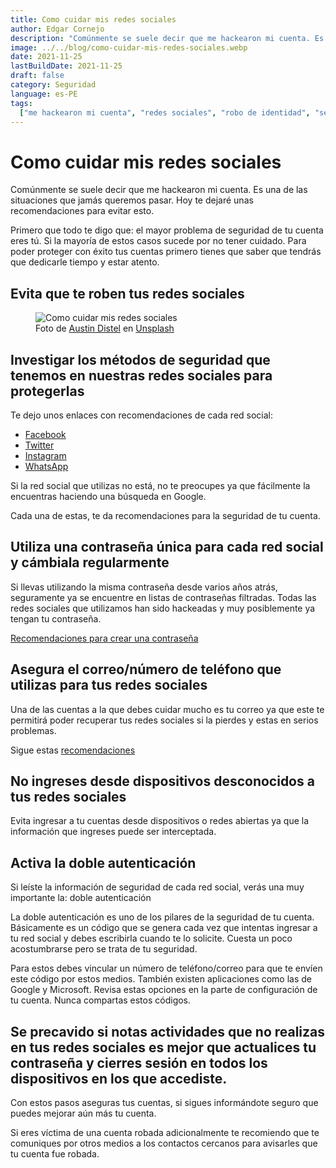 ```yaml
---
title: Como cuidar mis redes sociales
author: Edgar Cornejo
description: "Comúnmente se suele decir que me hackearon mi cuenta. Es una de las situaciones que jamás queremos pasar. Hoy te dejaré unas recomendaciones para evitar esto. Primero que todo te digo que: el mayor problema de seguridad de tu cuenta eres tú. Si la mayoría de estos casos sucede por no tener cuidado."
image: ../../blog/como-cuidar-mis-redes-sociales.webp
date: 2021-11-25
lastBuildDate: 2021-11-25
draft: false
category: Seguridad
language: es-PE
tags:
  ["me hackearon mi cuenta", "redes sociales", "robo de identidad", "seguridad"]
---
```


# Como cuidar mis redes sociales

Comúnmente se suele decir que me hackearon mi cuenta. Es una de las situaciones que jamás queremos pasar. Hoy te dejaré unas recomendaciones para evitar esto.

Primero que todo te digo que: el mayor problema de seguridad de tu cuenta eres tú. Si la mayoría de estos casos sucede por no tener cuidado. Para poder proteger con éxito tus cuentas primero tienes que saber que tendrás que dedicarle tiempo y estar atento.

## Evita que te roben tus redes sociales

<figure>
  <img src="../../blog/como-cuidar-mis-redes-sociales.webp" alt="Como cuidar mis redes sociales"/>
  <figcaption>Foto de <a href="https://unsplash.com/es/@austindistel" title="Austin Distel" target="_blank">Austin Distel</a> en <a href="https://unsplash.com/es/fotos/persona-que-usa-tanto-la-computadora-portatil-como-el-telefono-inteligente-tLZhFRLj6nY" title="Unsplash" target="_blank">Unsplash</a>
  </figcaption>
</figure>

## Investigar los métodos de seguridad que tenemos en nuestras redes sociales para protegerlas

Te dejo unos enlaces con recomendaciones de cada red social:

- <a href="https://www.facebook.com/business/news/tips-to-keep-your-facebook-account-and-business-page-secure" title="Facebook" target="_blank">Facebook</a>
- <a href="https://help.twitter.com/es/safety-and-security/account-security-tips" title="Twitter" target="_blank">Twitter</a>
- <a href="https://about.instagram.com/es-la/safety" title="Instagram" target="_blank">Instagram</a>
- <a href="https://faq.whatsapp.com/general/security-and-privacy/account-security-tips/?lang=es_pe" title="WhatsApp" target="_blank">WhatsApp</a>

Si la red social que utilizas no está, no te preocupes ya que fácilmente la encuentras haciendo una búsqueda en Google.

Cada una de estas, te da recomendaciones para la seguridad de tu cuenta.

## Utiliza una contraseña única para cada red social y cámbiala regularmente

Si llevas utilizando la misma contraseña desde varios años atrás, seguramente ya se encuentre en listas de contraseñas filtradas. Todas las redes sociales que utilizamos han sido hackeadas y muy posiblemente ya tengan tu contraseña.

<a href="https://support.google.com/accounts/answer/32040?hl=es-419" title="Recomendaciones para crear una contraseña" target="_blank">Recomendaciones para crear una contraseña</a>

## Asegura el correo/número de teléfono que utilizas para tus redes sociales

Una de las cuentas a la que debes cuidar mucho es tu correo ya que este te permitirá poder recuperar tus redes sociales si la pierdes y estas en serios problemas.

Sigue estas <a href="https://myaccount.google.com/security" title="recomendaciones" target="_blank">recomendaciones</a>

## No ingreses desde dispositivos desconocidos a tus redes sociales

Evita ingresar a tu cuentas desde dispositivos o redes abiertas ya que la información que ingreses puede ser interceptada.

## Activa la doble autenticación

Si leíste la información de seguridad de cada red social, verás una muy importante la: doble autenticación

La doble autenticación es uno de los pilares de la seguridad de tu cuenta. Básicamente es un código que se genera cada vez que intentas ingresar a tu red social y debes escribirla cuando te lo solicite. Cuesta un poco acostumbrarse pero se trata de tu seguridad.

Para estos debes vincular un número de teléfono/correo para que te envíen este código por estos medios. También existen aplicaciones como las de Google y Microsoft. Revisa estas opciones en la parte de configuración de tu cuenta. Nunca compartas estos códigos.

## Se precavido si notas actividades que no realizas en tus redes sociales es mejor que actualices tu contraseña y cierres sesión en todos los dispositivos en los que accediste.

Con estos pasos aseguras tus cuentas, si sigues informándote seguro que puedes mejorar aún más tu cuenta.

Si eres víctima de una cuenta robada adicionalmente te recomiendo que te comuniques por otros medios a los contactos cercanos para avisarles que tu cuenta fue robada.
